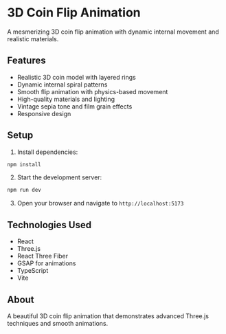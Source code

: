 # 3D Coin Flip Animation

A mesmerizing 3D coin flip animation with dynamic internal movement and realistic materials.

## Features

* Realistic 3D coin model with layered rings
* Dynamic internal spiral patterns
* Smooth flip animation with physics-based movement
* High-quality materials and lighting
* Vintage sepia tone and film grain effects
* Responsive design

## Setup

1. Install dependencies:
```bash
npm install
```

2. Start the development server:
```bash
npm run dev
```

3. Open your browser and navigate to `http://localhost:5173`

## Technologies Used

* React
* Three.js
* React Three Fiber
* GSAP for animations
* TypeScript
* Vite

## About

A beautiful 3D coin flip animation that demonstrates advanced Three.js techniques and smooth animations. 